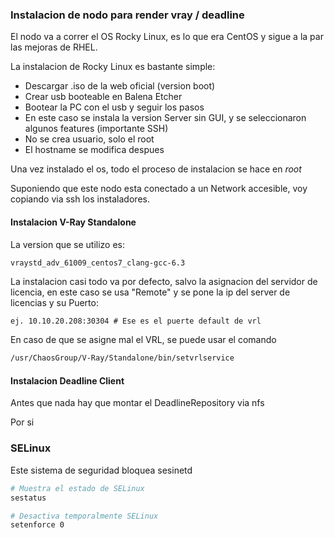 ### Instalacion de nodo para render vray / deadline

El nodo va a correr el OS Rocky Linux, es lo que era CentOS y sigue a la par las mejoras de RHEL.

La instalacion de Rocky Linux es bastante simple:
- Descargar .iso de la web oficial (version boot)
- Crear usb booteable en Balena Etcher
- Bootear la PC con el usb y seguir los pasos
- En este caso se instala la version Server sin GUI, y se seleccionaron algunos features (importante SSH)
- No se crea usuario, solo el root
- El hostname se modifica despues

Una vez instalado el os, todo el proceso de instalacion se hace en *root*

Suponiendo que este nodo esta conectado a un Network accesible, voy copiando via ssh los instaladores.

#### Instalacion V-Ray Standalone 
La version que se utilizo es:
```bash
vraystd_adv_61009_centos7_clang-gcc-6.3
```
La instalacion casi todo va por defecto, salvo la asignacion del servidor de licencia, en este caso se usa "Remote" y se pone la ip del server de licencias y su Puerto:
```
ej. 10.10.20.208:30304 # Ese es el puerte default de vrl
```

En caso de que se asigne mal el VRL, se puede usar el comando
```bash
/usr/ChaosGroup/V-Ray/Standalone/bin/setvrlservice
```

#### Instalacion Deadline Client
Antes que nada hay que montar el DeadlineRepository via nfs

Por si 


### SELinux
Este sistema de seguridad bloquea sesinetd
```bash
# Muestra el estado de SELinux
sestatus

# Desactiva temporalmente SELinux
setenforce 0
```

